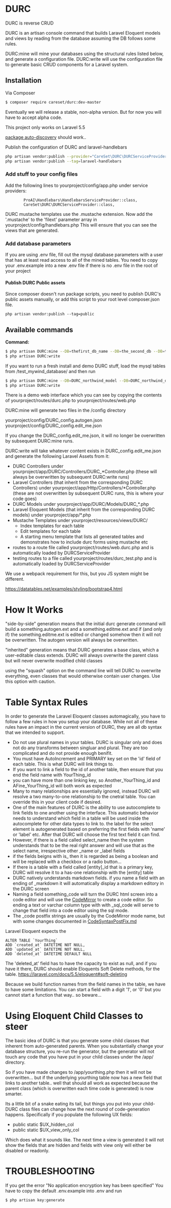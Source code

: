 # DURC
DURC is reverse CRUD

DURC is an artisan console command that builds Laravel Eloquent models and views by reading from the database assuming the DB follows some rules.

DURC:mine will mine your databases using the structural rules listed below, and generate a configuration file.
DURC:write will use the configuration file to generate basic CRUD components for a Laravel system.

## Installation

Via Composer

```bash
$ composer require careset/durc:dev-master
```

Eventually we will release a stable, non-alpha version. But for now you will have to accept alpha code.

This project only works on Laravel 5.5

[package auto-discovery](https://medium.com/@taylorotwell/package-auto-discovery-in-laravel-5-5-ea9e3ab20518) should work..

Publish the configuration of DURC and laravel-handlebars

```bash
php artisan vendor:publish --provider="CareSet\DURC\DURCServiceProvider"
php artisan vendor:publish --tag=laravel-handlebars
```
### Add stuff to your config files

Add the following lines to yourproject/config/app.php
under service providers:

```
        ProAI\Handlebars\HandlebarsServiceProvider::class,
        CareSet\DURC\DURCServiceProvider::class,
```

DURC mustache templates use the .mustache extension. 
Now add the '.mustache' to the 'filext' parameter array in yourproject/config/handlebars.php
This will ensure that you can see the views that are generated.

### Add database parameters
If you are using .env file, fill out the mysql database parameters with a user that has at least read
access to all of the mined tables. You need to copy your .env.example into a new .env file if there is no
.env file in the root of your project

#### Publish DURC Public assets
Since composer doesn't run package scripts, you need to publish DURC's public assets manually, or add this script to 
your root level composer.json file.

```
php artisan vendor:publish --tag=public
```

## Available commands

**Command:**
```bash
$ php artisan DURC:mine --DB=thefirst_db_name --DB=the_second_db --DB=the_third (etc...)
$ php artisan DURC:write
```


If you want to run a fresh install and demo DURC stuff, load the mysql tables from /test_mywind_database/ and then run
```bash
$ php artisan DURC:mine --DB=DURC_northwind_model --DB=DURC_northwind_data --DB=DURC_aaaDurctest --DB=DURC_irs
$ php artisan DURC:write
```

There is a demo web interface which you can see by copying the contents of yourproject/routes/durc.php 
to yourproject/routes/web.php

DURC:mine will generate two files in the /config directory

 yourproject/config/DURC_config.autogen.json
 yourproject/config/DURC_config.edit_me.json

If you change the DURC_config.edit_me.json, it will no longer be overwritten by subsequent DURC:mine runs.

DURC:write will take whatever content exists in DURC_config.edit_me.json and generate the following Laravel Assets from it:

* DURC Controllers under yourproject/app/DURC/Controllers/DURC_*Controller.php (these will always be overwritten by subsequent DURC:write runs)
* Laravel Controllers (that inherit from the corresponding DURC Controllers) under yourproject/app/Http/Controllers/*Controller.php (these are not overwritten by subsequent DURC runs, this is where your code goes)
* DURC Models under yourproject/app/DURC/Models/DURC_*.php
* Laravel Eloquent Models (that inherit from the corresponding DURC models) under yourproject/app/*.php
* Mustache Templates under yourproject/resources/views/DURC/ 
  * Index templates for each table
  * Edit templates for each table
  * A starting menu template that lists all generated tables and demonstrates how to include durc forms using mustache etc
* routes to a route file called yourproject/routes/web.durc.php and is automatically loaded by DURCServiceProvider
* testing routes to a file called yourproject/routes/durc_test.php and is automatically loaded by DURCServiceProvider

We use a webpack requirement for this, but you JS system might be different.

https://datatables.net/examples/styling/bootstrap4.html

# How It Works

"side-by-side" generation means that the initial durc generate command will build a something.autogen.ext and a something.editme.ext and 
if (and only if) the something.editme.ext is edited or changed somehow then it will not be overwritten. 
The autogen version will always be overwritten. 

"inherited" generation means that DURC generates a base class, which a user-editable class extends. DURC will always overwrite the parent class
but will never overwrite modified child classes

using the "squash" option on the command line will tell DURC to overwrite everything, even classes that would otherwise contain user changes.
Use this option with caution.  

# Table Syntax Rules

In order to generate the Laravel Eloquent classes automagically, you have to follow a few rules
in how you setup your database. While not all of these rules have an impact in the current
version of DURC, they are all db syntax that we intended to support. 


* Do not use plural names in your tables. DURC is singular only and does not do any transforms between singluar and plural. They are too complicated and do not provide enough benifit.
* You must have AutoIncrement and PRIMARY key set on the 'id' field of each table. This is what DURC will link things to.
* If you want to link a field to the id of another table, then ensure that you end the field name with YourThing_id
* you can have more than one linking key, so Another_YourThing_id and AFine_YourThing_id will both work as expected
* Many to many relationships are essentially ignored, instead DURC will resolve a two many-to-one relationship to the cnetral table. You can override this in your client code if desired. 
* One of the main features of DURC is the ability to use autocomplete to link fields to one another using the interface. This automatic behavior needs to understand which field in a table will be used inside the autocomplete for other data types to link to. the label for the select element is autogenerated based on preferring the first fields with 'name' or 'label' etc. After that DURC will choose the first text field it can find.  
* However, if there is a field called select_name then the system understands that to be the real right answer and will use that as the select name, irrespective other _name or _label fields
* if the fields beigns with is_ then it is regarded as being a boolean and will be replaced with a checkbox or a radio button...
* If there is a table with a field called [entity]_id that is a primary key, DURC will resolve it to a has-one relationship with the [entity] table
* DURC natively understands markdown fields. if you name a field with an ending of _markdown it will automatically display a markdown editory in the DURC screen
* Naming a field something_code will turn the DURC html screen into a code editor and will use the [CodeMirror](http://codemirror.net/) to create a code editor. So ending a text or varchar column type with with _sql_code will serve to change that field into a code editor using the sql mode. 
* The _code postfix strings are usually by the CodeMirror mode name, but with some changes documented in [CodeSyntaxPostFix.md](./CodeSyntaxPostFix.md)


Laravel Eloquent expects the 

    ALTER TABLE `YourThing`
    ADD `created_at` DATETIME NOT NULL,  
    ADD `updated_at` DATETIME NOT NULL,
    ADD `deleted_at` DATETIME DEFAULT NULL

The 'deleted_at' field has to have the capacity to exist as null, and if you have it there, DURC should enable Eloquents Soft Delete methods, for the table. https://laravel.com/docs/5.5/eloquent#soft-deleting 

Because we build function names from the field names in the table, we have to have some limitations.
You can start a field with a digit '1', or '0' but you cannot start a function that way.. so beware...


# Using Eloquent Child Classes to steer
The basic idea of DURC is that you generate some child classes that inherent from auto-generated parents.
When you substantially change your database structure, you re-run the generator, but the generator will 
not touch any code that you have put in your child classes under the /app/ directory. 

So if you have made changes to /app/yourthing.php then it will not be overwritten...
but if the underlying yourthing table now has a new field that links to another table.. well that should all 
work as expected because the parent class (which is overwritten each time code is generated) is now smarter.

Its a little bit of a snake eating its tail, but things you put into your child-DURC class files can change how the 
next round of code-generation happens. Specifically if you populate the following UX fields: 

* public static $UX_hidden_col
* public static $UX_view_only_col

Which does what it sounds like. The next time a view is generated it will not show the fields that are hidden and fields with view only will either be disabled or readonly. 

# TROUBLESHOOTING

If you get the error "No application encryption key has been specified"
You have to copy the default .env.example into .env and run 
```bash
$ php artisan key:generate
```


